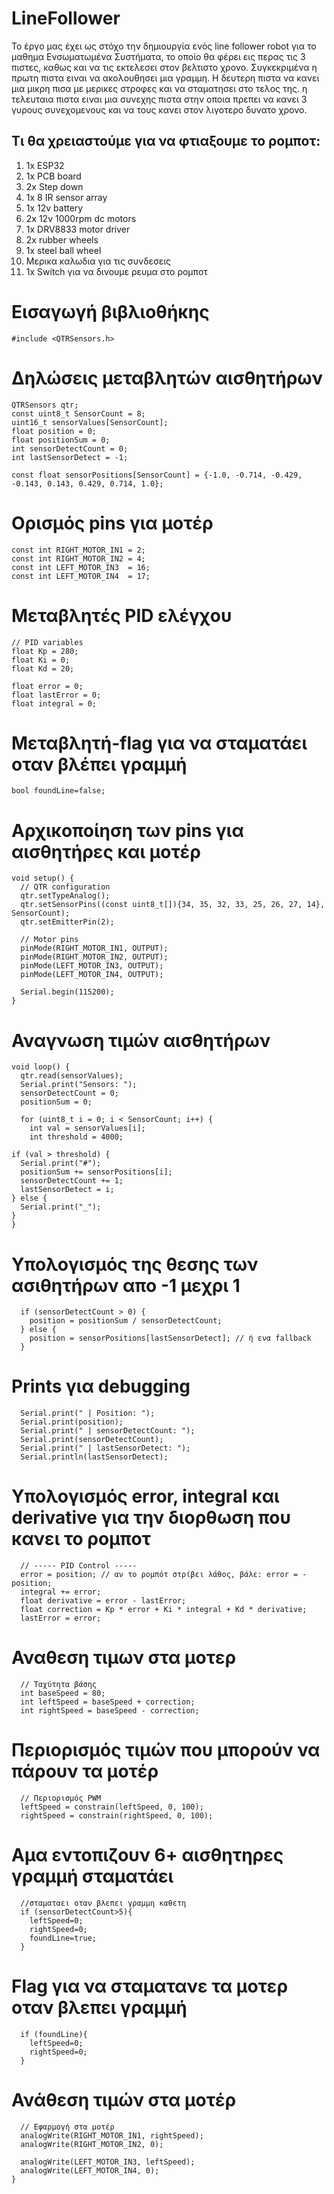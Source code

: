 # LineFollower
Το έργο μας έχει ως στόχο την δημιουργία ενός line follower robot για το μαθημα Ενσωματωμένα Συστήματα, το οποίο θα φέρει εις περας τις 3 πιστες, καθως και να τις εκτελεσει στον βελτιστο χρονο. Συγκεκριμένα η πρωτη πιστα ειναι να ακολουθησει μια γραμμη. Η δευτερη πιστα να κανει μια μικρη πισα με μερικες στροφες και να σταματησει στο τελος της. η τελευταια πιστα ειναι μια συνεχης πιστα στην οποια πρεπει να κανει 3 γυρους συνεχομενους και να τους κανει στον λιγοτερο δυνατο χρονο.

## Τι θα χρειαστούμε για να φτιαξουμε το ρομποτ:
  1) 1x ESP32  
  2) 1x PCB board     
  4) 2x Step down 
  6) 1x 8 IR sensor array 
  7) 1x 12v battery
  8) 2x 12v 1000rpm dc motors
  9) 1x DRV8833 motor driver
  10) 2x rubber wheels
  11) 1x steel ball wheel
  12) Μερικα καλωδια για τις συνδεσεις
  13) 1x Switch για να δινουμε ρευμα στο ρομποτ

# Εισαγωγή βιβλιοθήκης
    #include <QTRSensors.h>

# Δηλώσεις μεταβλητών αισθητήρων
    QTRSensors qtr;
    const uint8_t SensorCount = 8;
    uint16_t sensorValues[SensorCount];
    float position = 0;
    float positionSum = 0;
    int sensorDetectCount = 0;
    int lastSensorDetect = -1;
    
    const float sensorPositions[SensorCount] = {-1.0, -0.714, -0.429, -0.143, 0.143, 0.429, 0.714, 1.0};

# Ορισμός pins για μοτέρ
    const int RIGHT_MOTOR_IN1 = 2;
    const int RIGHT_MOTOR_IN2 = 4;
    const int LEFT_MOTOR_IN3  = 16;
    const int LEFT_MOTOR_IN4  = 17;

# Μεταβλητές PID ελέγχου
    // PID variables
    float Kp = 280;   
    float Ki = 0;
    float Kd = 20;

    float error = 0;
    float lastError = 0;
    float integral = 0;

# Μεταβλητή-flag για να σταματάει οταν βλέπει γραμμή
    bool foundLine=false;

# Αρχικοποίηση των pins για αισθητήρες και μοτέρ
    void setup() {
      // QTR configuration
      qtr.setTypeAnalog();
      qtr.setSensorPins((const uint8_t[]){34, 35, 32, 33, 25, 26, 27, 14}, SensorCount);
      qtr.setEmitterPin(2);
    
      // Motor pins
      pinMode(RIGHT_MOTOR_IN1, OUTPUT);
      pinMode(RIGHT_MOTOR_IN2, OUTPUT);
      pinMode(LEFT_MOTOR_IN3, OUTPUT);
      pinMode(LEFT_MOTOR_IN4, OUTPUT);
    
      Serial.begin(115200);
    }
# Αναγνωση τιμών αισθητήρων
    void loop() {
      qtr.read(sensorValues);
      Serial.print("Sensors: ");
      sensorDetectCount = 0;
      positionSum = 0;
    
      for (uint8_t i = 0; i < SensorCount; i++) {
        int val = sensorValues[i];
        int threshold = 4000;

    if (val > threshold) {
      Serial.print("#");
      positionSum += sensorPositions[i];
      sensorDetectCount += 1;
      lastSensorDetect = i;
    } else {
      Serial.print("_");
    }
    }
# Υπολογισμός της θεσης των ασιθητήρων απο -1 μεχρι 1
      if (sensorDetectCount > 0) {
        position = positionSum / sensorDetectCount;
      } else {
        position = sensorPositions[lastSensorDetect]; // ή ενα fallback
      }

# Prints για debugging
      Serial.print(" | Position: ");
      Serial.print(position);
      Serial.print(" | sensorDetectCount: ");
      Serial.print(sensorDetectCount);
      Serial.print(" | lastSensorDetect: ");
      Serial.println(lastSensorDetect);
# Υπολογισμός error, integral και derivative για την διορθωση που κανει το ρομποτ    
      // ----- PID Control -----
      error = position; // αν το ρομπότ στρίβει λάθος, βάλε: error = -position;
      integral += error;
      float derivative = error - lastError;
      float correction = Kp * error + Ki * integral + Kd * derivative;
      lastError = error;
    
    
# Αναθεση τιμων στα μοτερ    
      // Ταχύτητα βάσης
      int baseSpeed = 80;
      int leftSpeed = baseSpeed + correction;
      int rightSpeed = baseSpeed - correction;
# Περιορισμός τιμών που μπορούν να πάρουν τα μοτέρ    
      // Περιορισμός PWM
      leftSpeed = constrain(leftSpeed, 0, 100);
      rightSpeed = constrain(rightSpeed, 0, 100);
# Αμα εντοπιζουν 6+ αισθητηρες γραμμή σταματάει    
      //σταματαει οταν βλεπει γραμμη καθετη
      if (sensorDetectCount>5){
        leftSpeed=0;
        rightSpeed=0;
        foundLine=true;
      }
# Flag για να σταματανε τα μοτερ οταν βλεπει γραμμή    
      if (foundLine){
        leftSpeed=0;
        rightSpeed=0;
      }
 # Ανάθεση τιμών στα μοτέρ     
      // Εφαρμογή στα μοτέρ
      analogWrite(RIGHT_MOTOR_IN1, rightSpeed);
      analogWrite(RIGHT_MOTOR_IN2, 0);
    
      analogWrite(LEFT_MOTOR_IN3, leftSpeed);
      analogWrite(LEFT_MOTOR_IN4, 0);
    }
